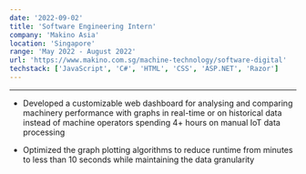 ```yaml
---
date: '2022-09-02'
title: 'Software Engineering Intern'
company: 'Makino Asia'
location: 'Singapore'
range: 'May 2022 - August 2022'
url: 'https://www.makino.com.sg/machine-technology/software-digital'
techstack: ['JavaScript', 'C#', 'HTML', 'CSS', 'ASP.NET', 'Razor']
---
```


---

- Developed a customizable web dashboard for analysing and comparing machinery performance with graphs in real-time or on historical data instead of machine operators spending 4+ hours on manual IoT data processing

- Optimized the graph plotting algorithms to reduce runtime from minutes to less than 10 seconds while maintaining the data granularity
